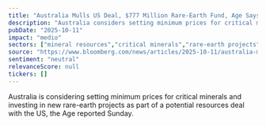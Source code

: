 ```yaml
---
title: "Australia Mulls US Deal, $777 Million Rare-Earth Fund, Age Says"
description: "Australia considers setting minimum prices for critical minerals and investing in new rare-earth projects as part of a potential resources deal with the US."
pubDate: "2025-10-11"
impact: "medio"
sectors: ["mineral resources","critical minerals","rare-earth projects"]
source: "https://www.bloomberg.com/news/articles/2025-10-11/australia-mulls-us-deal-777-million-rare-earth-fund-age-says"
sentiment: "neutral"
relevanceScore: null
tickers: []
---
```


Australia is considering setting minimum prices for critical minerals and investing in new rare-earth projects as part of a potential resources deal with the US, the Age reported Sunday.
